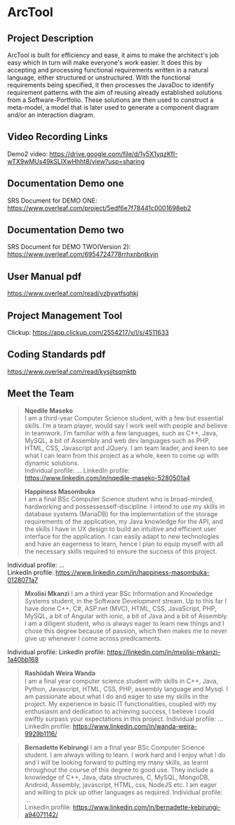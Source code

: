 # ArcTool
## Project Description
ArcTool is built for efficiency and ease, it aims to make the architect's job easy which in turn will make everyone's work easier. It does this by accepting and processing functional requirements written in a natural language, either structured or unstructured. With the functional requirements being specified, it then processes the JavaDoc to identify requirement patterns with the aim of reusing already established solutions from a Software-Portfolio. These solutions are then used to construct a meta-model, a model that is later used to generate a component diagram and/or an interaction diagram.

## Video Recording Links
Demo2 video: https://drive.google.com/file/d/1y5X1yqzKfI-wTX9wMUs49kSLIXwHhht8/view?usp=sharing

## Documentation Demo one
SRS Document for DEMO ONE: https://www.overleaf.com/project/5edf6e7f78441c0001698eb2
## Documentation Demo two
SRS Document for DEMO TWO(Version 2): https://www.overleaf.com/6954724778rrhxnbntkvjn

## User Manual pdf
https://www.overleaf.com/read/vzbywtfsqhkj


## Project Management Tool
Clickup: https://app.clickup.com/2554217/v/l/s/4511633

## Coding Standards pdf
https://www.overleaf.com/read/kysjjtsqmktb

## Meet the Team 
> **Nqedile Maseko**  
I am a third-year Computer Science student,
with a few but essential skills. I’m a team player,
would say I work well with people and believe in
teamwork. I’m familiar with a few languages,
such as C++, Java, MySQL, a bit of Assembly and
web dev languages such as PHP, HTML, CSS,
Javascript and JQuery. I am team leader, and
keen to see what I can learn from this project as
a whole, keen to come up with dynamic
solutions.  
Individual profile: ...
LinkedIn profile: https://www.linkedin.com/in/nqedile-maseko-5280501a4

> **Happiness Masombuka**  
I am a final BSc Computer Science student who is broad-minded, hardworking and possessesself-discipline. I intend to use my skills in database systems (MariaDB) for the implementation of the storage requirements of the application, my Java knowledge for the API, and the skills I have in UX design to build an intuitive and efficient user interface for the application. I can easily adapt to new technologies and have an eagerness to learn, hence I plan to equip myself with all the necessary skills required to ensure the success of this project.  

Individual profile: ...  
LinkedIn profile: https://www.linkedin.com/in/happiness-masombuka-0128071a7  

> **Mxolisi Mkanzi**
I am a third year BSc Information and Knowledge Systems student, in the Software Development stream. Up to this far I have done C++, C#, ASP.net (MVC), HTML, CSS, JavaScript, PHP, MySQL, a bit of Angular with ionic, a bit of Java and a bit of Assembly. I am a diligent student, who is always eager to learn new things and I chose this degree because of passion, which then makes me to never give up whenever I come across predicaments.

Individual profile: 
LinkedIn profile: https://linkedin.com/in/mxolisi-mkanzi-1a40bb168

> **Rashiidah Weira Wanda**  
I am a ﬁnal year computer science student with skills in C++, Java, Python, Javascript, HTML, CSS, PHP, assembly language and Mysql. I am passionate about what I do and eager to use my skills in the project.  My experience in basic IT functionalities, coupled with my enthusiasm and dedication to achieving success, I believe I could swiftly surpass your expectations in this project.
Individual profile: ...  
LinkedIn profile: https://www.linkedin.com/in/wanda-weira-9929b1116/ 

> **Bernadette Kebirungi** 
I am a final year BSc Computer Science student. I am always willing to learn. I work hard and I enjoy what I do and I will be looking
forward to putting my many skills, as learnt throughout the course of this degree to good use.
They include a knowledge of C++, Java, data structures, C, MySQL, MongoDB, Android, Assembly, javascript, HTML, css, NodeJS etc. I am eager and willing to pick up other languages as required.
Individual profile: ...  
LinkedIn profile: https://www.linkedin.com/in/bernadette-kebirungi-a94071142/ 

